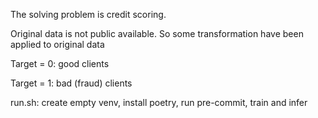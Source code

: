 The solving problem is credit scoring.

Original data is not public available.
So some transformation have been applied to original data

Target = 0: good clients

Target = 1: bad (fraud) clients

run.sh: 
    create empty venv, 
    install poetry, 
    run pre-commit,
    train and infer


